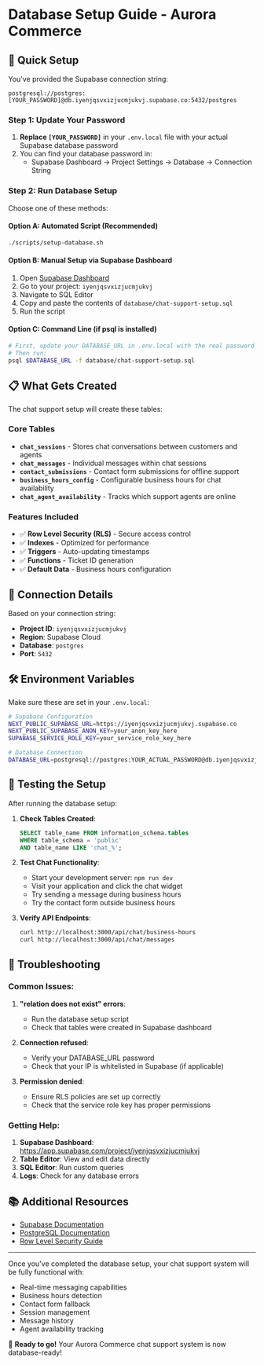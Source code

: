 # Database Setup Guide - Aurora Commerce

## 🚀 Quick Setup

You've provided the Supabase connection string: 
```
postgresql://postgres:[YOUR_PASSWORD]@db.iyenjqsvxizjucmjukvj.supabase.co:5432/postgres
```

### Step 1: Update Your Password

1. **Replace `[YOUR_PASSWORD]`** in your `.env.local` file with your actual Supabase database password
2. You can find your database password in:
   - Supabase Dashboard → Project Settings → Database → Connection String

### Step 2: Run Database Setup

Choose one of these methods:

#### Option A: Automated Script (Recommended)
```bash
./scripts/setup-database.sh
```

#### Option B: Manual Setup via Supabase Dashboard
1. Open [Supabase Dashboard](https://app.supabase.com)
2. Go to your project: `iyenjqsvxizjucmjukvj`
3. Navigate to SQL Editor
4. Copy and paste the contents of `database/chat-support-setup.sql`
5. Run the script

#### Option C: Command Line (if psql is installed)
```bash
# First, update your DATABASE_URL in .env.local with the real password
# Then run:
psql $DATABASE_URL -f database/chat-support-setup.sql
```

## 📋 What Gets Created

The chat support setup will create these tables:

### Core Tables
- **`chat_sessions`** - Stores chat conversations between customers and agents
- **`chat_messages`** - Individual messages within chat sessions
- **`contact_submissions`** - Contact form submissions for offline support
- **`business_hours_config`** - Configurable business hours for chat availability
- **`chat_agent_availability`** - Tracks which support agents are online

### Features Included
- ✅ **Row Level Security (RLS)** - Secure access control
- ✅ **Indexes** - Optimized for performance
- ✅ **Triggers** - Auto-updating timestamps
- ✅ **Functions** - Ticket ID generation
- ✅ **Default Data** - Business hours configuration

## 🔗 Connection Details

Based on your connection string:
- **Project ID**: `iyenjqsvxizjucmjukvj`
- **Region**: Supabase Cloud
- **Database**: `postgres`
- **Port**: `5432`

## 🛠️ Environment Variables

Make sure these are set in your `.env.local`:

```bash
# Supabase Configuration
NEXT_PUBLIC_SUPABASE_URL=https://iyenjqsvxizjucmjukvj.supabase.co
NEXT_PUBLIC_SUPABASE_ANON_KEY=your_anon_key_here
SUPABASE_SERVICE_ROLE_KEY=your_service_role_key_here

# Database Connection
DATABASE_URL=postgresql://postgres:YOUR_ACTUAL_PASSWORD@db.iyenjqsvxizjucmjukvj.supabase.co:5432/postgres
```

## 🧪 Testing the Setup

After running the database setup:

1. **Check Tables Created**:
   ```sql
   SELECT table_name FROM information_schema.tables 
   WHERE table_schema = 'public' 
   AND table_name LIKE 'chat_%';
   ```

2. **Test Chat Functionality**:
   - Start your development server: `npm run dev`
   - Visit your application and click the chat widget
   - Try sending a message during business hours
   - Try the contact form outside business hours

3. **Verify API Endpoints**:
   ```bash
   curl http://localhost:3000/api/chat/business-hours
   curl http://localhost:3000/api/chat/messages
   ```

## 🔧 Troubleshooting

### Common Issues:

1. **"relation does not exist" errors**:
   - Run the database setup script
   - Check that tables were created in Supabase dashboard

2. **Connection refused**:
   - Verify your DATABASE_URL password
   - Check that your IP is whitelisted in Supabase (if applicable)

3. **Permission denied**:
   - Ensure RLS policies are set up correctly
   - Check that the service role key has proper permissions

### Getting Help:

1. **Supabase Dashboard**: https://app.supabase.com/project/iyenjqsvxizjucmjukvj
2. **Table Editor**: View and edit data directly
3. **SQL Editor**: Run custom queries
4. **Logs**: Check for any database errors

## 📚 Additional Resources

- [Supabase Documentation](https://supabase.com/docs)
- [PostgreSQL Documentation](https://www.postgresql.org/docs/)
- [Row Level Security Guide](https://supabase.com/docs/guides/auth/row-level-security)

---

Once you've completed the database setup, your chat support system will be fully functional with:
- Real-time messaging capabilities
- Business hours detection
- Contact form fallback
- Session management
- Message history
- Agent availability tracking

🎉 **Ready to go!** Your Aurora Commerce chat support system is now database-ready!